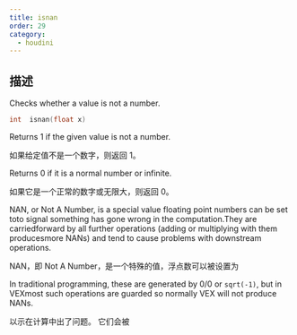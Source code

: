 ```yaml
---
title: isnan
order: 29
category:
  - houdini
---
```

    
## 描述

Checks whether a value is not a number.

```c
int  isnan(float x)
```

Returns 1 if the given value is not a number.

如果给定值不是一个数字，则返回 1。

Returns 0 if it is a normal number or infinite.

如果它是一个正常的数字或无限大，则返回 0。

NAN, or Not A Number, is a special value floating point numbers can be set
toto signal something has gone wrong in the computation.They are
carriedforward by all further operations (adding or multiplying with them
producesmore NANs) and tend to cause problems with downstream operations.

NAN，即 Not A Number，是一个特殊的值，浮点数可以被设置为

In traditional programming, these are generated by 0/0 or `sqrt(-1)`, but in
VEXmost such operations are guarded so normally VEX will not produce NANs.

以示在计算中出了问题。 它们会被
